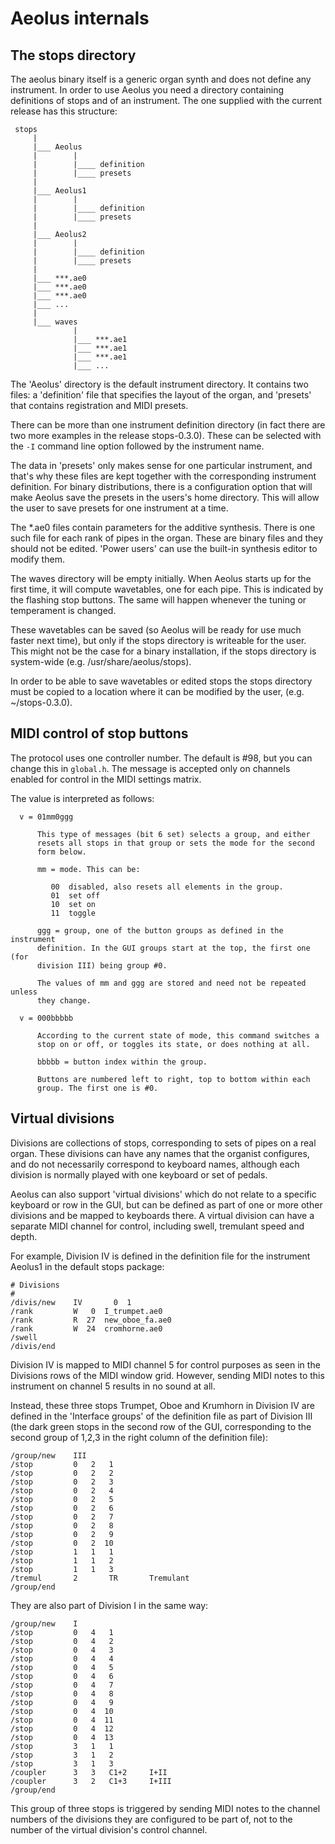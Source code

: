 # Aeolus internals

## The stops directory

The aeolus binary itself is a generic organ synth and
does not define any instrument. In order to use Aeolus
you need a directory containing definitions of stops
and of an instrument. The one supplied with the current
release has this structure:

```
 stops
     |
     |___ Aeolus
     |        |          
     |        |____ definition
     |        |____ presets
     |
     |___ Aeolus1
     |        |          
     |        |____ definition
     |        |____ presets
     |
     |___ Aeolus2
     |        |          
     |        |____ definition
     |        |____ presets
     |
     |___ ***.ae0
     |___ ***.ae0 
     |___ ***.ae0
     |___ ...
     |
     |___ waves
              |
              |___ ***.ae1
              |___ ***.ae1
              |___ ***.ae1
              |___ ...
```

The 'Aeolus' directory is the default instrument
directory. It contains two files: a 'definition'
file that specifies the layout of the organ, and
'presets' that contains registration and MIDI presets.

There can be more than one instrument definition
directory (in fact there are two more examples
in the release stops-0.3.0). These can be selected
with the `-I` command line option followed by the
instrument name.

The data in 'presets' only makes sense for one
particular instrument, and that's why these files
are kept together with the corresponding instrument
definition. For binary distributions, there is a
configuration option that will make Aeolus save the
presets in the users's home directory. This will allow
the user to save presets for one instrument at a time.

The *.ae0 files contain parameters for the additive
synthesis. There is one such file for each rank of
pipes in the organ. These are binary files and they
should not be edited. 'Power users' can use the built-in
synthesis editor to modify them.
  
The waves directory will be empty initially. When 
Aeolus starts up for the first time, it will compute
wavetables, one for each pipe. This is indicated by the
flashing stop buttons. The same will happen whenever the
tuning or temperament is changed.

These wavetables can be saved (so Aeolus will be
ready for use much faster next time), but only if the stops
directory is writeable for the user. This might not be the
case for a binary installation, if the stops directory is
system-wide (e.g. /usr/share/aeolus/stops).

In order to be able to save wavetables or edited stops
the stops directory must be copied to a location where
it can be modified by the user, (e.g. ~/stops-0.3.0).

## MIDI control of stop buttons

The protocol uses one controller number. The default is #98, but you
can change this in `global.h`. The message is accepted only on channels
enabled for control in the MIDI settings matrix.

The value is interpreted as follows:
```
  v = 01mm0ggg 

      This type of messages (bit 6 set) selects a group, and either
      resets all stops in that group or sets the mode for the second
      form below.
      
      mm = mode. This can be:
    
         00  disabled, also resets all elements in the group.
         01  set off
         10  set on
         11  toggle

      ggg = group, one of the button groups as defined in the instrument
      definition. In the GUI groups start at the top, the first one (for
      division III) being group #0.

      The values of mm and ggg are stored and need not be repeated unless
      they change.

  v = 000bbbbb

      According to the current state of mode, this command switches a
      stop on or off, or toggles its state, or does nothing at all.
      
      bbbbb = button index within the group.

      Buttons are numbered left to right, top to bottom within each
      group. The first one is #0.
```

## Virtual divisions

Divisions are collections of stops, corresponding to sets
of pipes on a real organ. These divisions can have any names
that the organist configures, and do not necessarily
correspond to keyboard names, although each division is
normally played with one keyboard or set of pedals.

Aeolus can also support 'virtual divisions' which do not
relate to a specific keyboard or row in the GUI, but can be
defined as part of one or more other divisions and be
mapped to keyboards there. A virtual division can have a
separate MIDI channel for control, including swell,
tremulant speed and depth.
 
For example, Division IV is defined in the definition file
for the instrument Aeolus1 in the default stops package:
```
# Divisions
#
/divis/new    IV       0  1
/rank         W   0  I_trumpet.ae0
/rank         R  27  new_oboe_fa.ae0
/rank         W  24  cromhorne.ae0
/swell
/divis/end
```

Division IV is mapped to MIDI channel 5 for control purposes
as seen in the Divisions rows of the MIDI window grid.
However, sending MIDI notes to this instrument on channel 5
results in no sound at all.

Instead, these three stops Trumpet, Oboe and Krumhorn in 
Division IV are defined in the 'Interface groups' of the 
definition file as part of Division III (the dark green 
stops in the second row of the GUI, corresponding to the
second group of 1,2,3 in the right column of the
definition file):
```
/group/new    III
/stop         0   2   1
/stop         0   2   2
/stop         0   2   3
/stop         0   2   4
/stop         0   2   5
/stop         0   2   6
/stop         0   2   7
/stop         0   2   8
/stop         0   2   9
/stop         0   2  10
/stop         1   1   1
/stop         1   1   2
/stop         1   1   3
/tremul       2       TR       Tremulant
/group/end
```

They are also part of Division I in the same way:
```
/group/new    I
/stop         0   4   1
/stop         0   4   2
/stop         0   4   3
/stop         0   4   4
/stop         0   4   5
/stop         0   4   6
/stop         0   4   7
/stop         0   4   8
/stop         0   4   9
/stop         0   4  10
/stop         0   4  11
/stop         0   4  12
/stop         0   4  13
/stop         3   1   1
/stop         3   1   2
/stop         3   1   3
/coupler      3   3   C1+2     I+II
/coupler      3   2   C1+3     I+III
/group/end
```

This group of three stops is triggered by sending MIDI notes
to the channel numbers of the divisions they are configured
to be part of, not to the number of the virtual division's
control channel.
